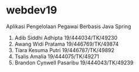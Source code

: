 # webdev19

Aplikasi Pengelolaan Pegawai Berbasis Java Spring

1. Adib Siddhi Adhipta      19/444034/TK/49230
2. Awang Widi Pratama       19/446769/TK/49874
3. Tiara Kesuma Putri       19/446787/TK/49892
4. Tsalis Amalia          	19/444075/TK/49271
5. Brandon Cynwell Pasaribu 19/444043/TK/49239
